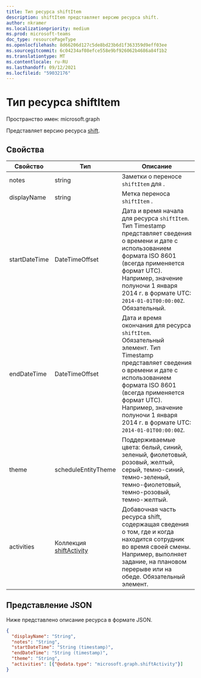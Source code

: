 ```yaml
---
title: Тип ресурса shiftItem
description: shiftItem представляет версию ресурса shift.
author: nkramer
ms.localizationpriority: medium
ms.prod: microsoft-teams
doc_type: resourcePageType
ms.openlocfilehash: 8d66206d127c5de8bd23b6d1f363359d9eff03ee
ms.sourcegitcommit: 6c04234af08efce558e9bf926062b4686a84f1b2
ms.translationtype: MT
ms.contentlocale: ru-RU
ms.lasthandoff: 09/12/2021
ms.locfileid: "59032176"
---
```

# <a name="shiftitem-resource-type"></a>Тип ресурса shiftItem

Пространство имен: microsoft.graph

Представляет версию ресурса [shift](shift.md).

## <a name="properties"></a>Свойства
| Свойство                         | Тип                    | Описание                                                                             |
|------------------------------|-------------------------|---------------------------------------------------------------------------------------------|
| notes               | string                  | Заметки о переносе `shiftItem` для .      |
| displayName               | string                  | Метка переноса `shiftItem` . |
| startDateTime               | DateTimeOffset                  | Дата и время начала для ресурса `shiftItem`. Тип Timestamp представляет сведения о времени и дате с использованием формата ISO 8601 (всегда применяется формат UTC). Например, значение полуночи 1 января 2014 г. в формате UTC: `2014-01-01T00:00:00Z`. Обязательный. |
| endDateTime               | DateTimeOffset                 | Дата и время окончания для ресурса `shiftItem`. Обязательный элемент. Тип Timestamp представляет сведения о времени и дате с использованием формата ISO 8601 (всегда применяется формат UTC). Например, значение полуночи 1 января 2014 г. в формате UTC: `2014-01-01T00:00:00Z`. |
| theme | scheduleEntityTheme   |  Поддерживаемые цвета: белый, синий, зеленый, фиолетовый, розовый, желтый, серый, темно-синий, темно-зеленый, темно-фиолетовый, темно-розовый, темно-желтый. |
| activities    | Коллекция [shiftActivity](shiftactivity.md)   | Добавочная часть ресурса shift, содержащая сведения о том, где и когда находится сотрудник во время своей смены. Например, выполняет задание, на плановом перерыве или на обеде. Обязательный элемент. |

## <a name="json-representation"></a>Представление JSON

Ниже представлено описание ресурса в формате JSON.

<!-- {
  "blockType": "resource",
  "keyProperty": "id",
  "@odata.type": "microsoft.graph.shiftItem"
}-->
```json
{
  "displayName": "String",
  "notes": "String",
  "startDateTime": "String (timestamp)",
  "endDateTime": "String (timestamp)",
  "theme": "String",
  "activities": [{"@odata.type": "microsoft.graph.shiftActivity"}]
}
```


<!-- uuid: 8fcb5dbc-d5aa-4681-8e31-b001d5168d79
2015-10-25 14:57:30 UTC -->
<!--
{
  "type": "#page.annotation",
  "description": "shiftItem resource",
  "keywords": "",
  "section": "documentation",
  "tocPath": "",
  "suppressions": []
}
-->

